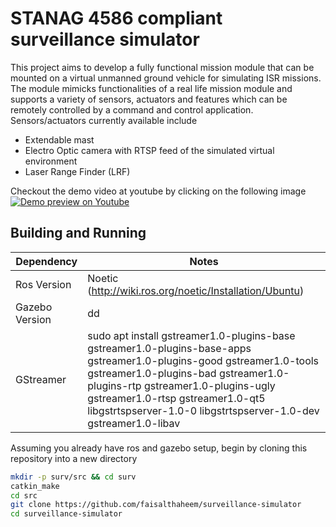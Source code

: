# STANAG 4586 compliant surveillance simulator

This project aims to develop a fully functional mission module that can be mounted on a virtual unmanned ground vehicle for simulating ISR missions. The module mimicks functionalities of a real life mission module and supports a variety of sensors, actuators and features which can be remotely controlled by a command and control application. Sensors/actuators currently available include
- Extendable mast
- Electro Optic camera with RTSP feed of the simulated virtual environment
- Laser Range Finder (LRF)

Checkout the demo video at youtube by clicking on the following image
[![Demo preview on Youtube](https://img.youtube.com/vi/U5bGR7-89vI/0.jpg)](https://www.youtube.com/watch?v=U5bGR7-89vI)

## Building and Running

Dependency | Notes
--- | ---
Ros Version|Noetic (http://wiki.ros.org/noetic/Installation/Ubuntu)
Gazebo Version | dd
GStreamer | sudo apt install gstreamer1.0-plugins-base gstreamer1.0-plugins-base-apps gstreamer1.0-plugins-good gstreamer1.0-tools gstreamer1.0-plugins-bad gstreamer1.0-plugins-rtp gstreamer1.0-plugins-ugly gstreamer1.0-rtsp gstreamer1.0-qt5 libgstrtspserver-1.0-0 libgstrtspserver-1.0-dev gstreamer1.0-libav


Assuming you already have ros and gazebo setup, begin by cloning this repository into a new directory


```bash
mkdir -p surv/src && cd surv
catkin_make
cd src
git clone https://github.com/faisalthaheem/surveillance-simulator
cd surveillance-simulator

```